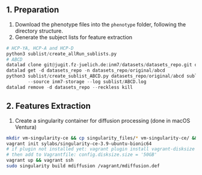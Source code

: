 ## 1. Preparation

1. Download the phenotype files into the `phenotype` folder, following the directory structure.
2. Generate the subject lists for feature extraction
```python
# HCP-YA, HCP-A and HCP-D
python3 sublist/create_allRun_sublists.py
# ABCD
datalad clone git@jugit.fz-juelich.de:inm7/datasets/datasets_repo.git datasets_repo
datalad get -d datasets_repo -n datasets_repo/original/abcd
python3 sublist/create_sublist_ABCD.py datasets_repo/original/abcd sublist/ABCD.csv \
        --source inm7-storage --log sublist/ABCD.log
datalad remove -d datasets_repo --reckless kill
``` 

## 2. Features Extraction

1. Create a singularity container for diffusion processing (done in macOS Ventura)

```bash
mkdir vm-singularity-ce && cp singularity_files/* vm-singularity-ce/ && cd vm-singularity-ce
vagrant init sylabs/singularity-ce-3.9-ubuntu-bionic64 
# if plugin not installed yet: vagrant plugin install vagrant-disksize
# then add to Vagrantfile: config.disksize.size = '50GB'
vagrant up && vagrant ssh
sudo singularity build mdiffusion /vagrant/mdiffusion.def
```